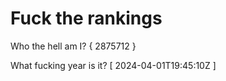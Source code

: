 # Fuck the rankings

Who the hell am I?
{ 2875712 }

What fucking year is it?
[ 2024-04-01T19:45:10Z ]

